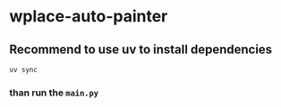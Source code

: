 # wplace-auto-painter

## Recommend to use uv to install dependencies

```python
uv sync
```

### than run the `main.py`
